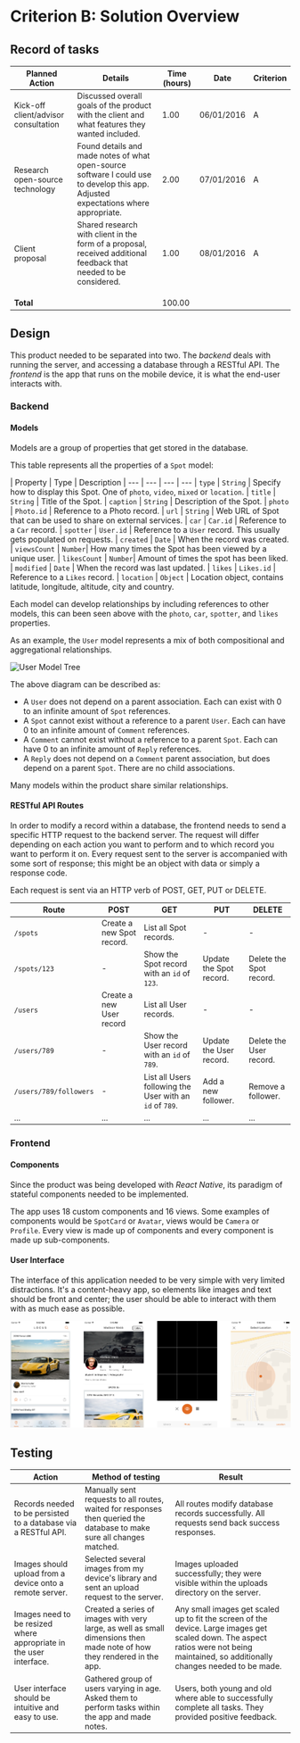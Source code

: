 # Criterion B: Solution Overview

## Record of tasks

| Planned Action | Details | Time (hours) | Date | Criterion |
|--------------------------------------|-------------------------------------------------------------------------------------------------------------------------------------|--------------|------------|-----------|
| Kick-off client/advisor consultation | Discussed overall goals of the product with the client and what features they wanted included. | 1.00 | 06/01/2016 | A |
| Research open-source technology | Found details and made notes of what open-source software I could use to develop this app. Adjusted expectations where appropriate. | 2.00 | 07/01/2016 | A |
| Client proposal | Shared research with client in the form of a proposal, received additional feedback that needed to be considered. | 1.00 | 08/01/2016 | A |
|  |  |  |  |  |
|  |  |  |  |  |
|  |  |  |  |  |
| **Total** |  | 100.00 |  |  |

## Design

This product needed to be separated into two. The *backend* deals with running the server, and accessing a database through a RESTful API. The *frontend* is the app that runs on the mobile device, it is what the end-user interacts with.

### Backend

#### Models

Models are a group of properties that get stored in the database.

This table represents all the properties of a `Spot` model:

| Property | Type | Description
| --- | --- | --- | ---
| `type` | `String` | Specify how to display this Spot. One of `photo`, `video`, `mixed` or `location`.
| `title` | `String` | Title of the Spot.
| `caption` | `String` | Description of the Spot.
| `photo` | `Photo.id` | Reference to a Photo record.
| `url` | `String` | Web URL of Spot that can be used to share on external services.
| `car` | `Car.id` | Reference to a `Car` record.
| `spotter` | `User.id` | Reference to a `User` record. This usually gets populated on requests.
| `created` | `Date` | When the record was created.
| `viewsCount` | `Number`| How many times the Spot has been viewed by a unique user.
| `likesCount` | `Number`| Amount of times the spot has been liked.
| `modified` | `Date` | When the record was last updated.
| `likes` | `Likes.id` | Reference to a `Likes` record.
| `location` | `Object` | Location object, contains latitude, longitude, altitude, city and country.

Each model can develop relationships by including references to other models, this can been seen above with the `photo`, `car`, `spotter`, and `likes` properties.

As an example, the `User` model represents a mix of both compositional and aggregational relationships.

![User Model Tree](https://dl.dropboxusercontent.com/u/61518573/locus-diagrams/user-horizontal-tree.svg)

The above diagram can be described as:

- A `User` does not depend on a parent association. Each can exist with 0 to an infinite amount of `Spot` references.
- A `Spot` cannot exist without a reference to a parent `User`. Each can have 0 to an infinite amount of `Comment` references.
- A `Comment` cannot exist without a reference to a parent `Spot`. Each can have 0 to an infinite amount of `Reply` references.
- A `Reply` does not depend on a `Comment` parent association, but does depend on a parent `Spot`. There are no child associations.

Many models within the product share similar relationships.

#### RESTful API Routes

In order to modify a record within a database, the frontend needs to send a specific HTTP request to the backend server. The request will differ depending on each action you want to perform and to which record you want to perform it on.
Every request sent to the server is accompanied with some sort of response; this might be an object with data or simply a response code.

Each request is sent via an HTTP verb of POST, GET, PUT or DELETE.

| Route | POST | GET | PUT | DELETE |
|------------------------|---------------------------|----------------------------------------------------------|-------------------------|-------------------------|
| `/spots` | Create a new Spot record. | List all Spot records. | - | - |
| `/spots/123` | - | Show the Spot record with an `id` of `123`. | Update the Spot record. | Delete the Spot record. |
| `/users` | Create a new User record | List all User records. | - | - |
| `/users/789` | - | Show the User record with an `id` of `789`. | Update the User record. | Delete the User record. |
| `/users/789/followers` | - | List all Users following the User with an `id` of `789`. | Add a new follower. | Remove a follower. |
| ... | ... | ... | ... | ... |

### Frontend

#### Components

Since the product was being developed with *React Native*, its paradigm of stateful components needed to be implemented.

The app uses 18 custom components and 16 views. Some examples of components would be `SpotCard` or `Avatar`, views would be `Camera` or `Profile`. Every view is made up of components and every component is made up sub-components.

#### User Interface

The interface of this application needed to be very simple with very limited distractions.
It's a content-heavy app, so elements like images and text should be front and center;
the user should be able to interact with them with as much ease as possible.

![screenshots](screenshots/locus-screenshots-updated.png)

## Testing

| Action | Method of testing | Result |
|-----------------------------------------------------------------|-------------------------------------------------------------------------------------------------------------------------|---------------------------------------------------------------------------------------------------------------------------------------------------------------------------------------|
| Records needed to be persisted to a database via a RESTful API. | Manually sent requests to all routes, waited for responses then queried the database to make sure all changes matched. | All routes modify database records successfully. All requests send back success responses. |
| Images should upload from a device onto a remote server. | Selected several images from my device's library and sent an upload request to the server. | Images uploaded successfully; they were visible within the uploads directory on the server. |
| Images need to be resized where appropriate in the user interface. | Created a series of images with very large, as well as small dimensions then made note of how they rendered in the app. | Any small images get scaled up to fit the screen of the device. Large images get scaled down. The aspect ratios were not being maintained, so additionally changes needed to be made. |
| User interface should be intuitive and easy to use. | Gathered group of users varying in age. Asked them to perform tasks within the app and made notes. | Users, both young and old where able to successfully complete all tasks. They provided positive feedback. |